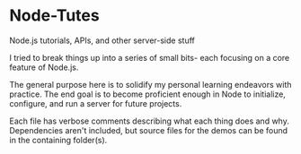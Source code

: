 # Node-Tutes
Node.js tutorials, APIs, and other server-side stuff


I tried to break things up into a series of small bits- each focusing on a core feature of Node.js.

The general purpose here is to solidify my personal learning endeavors with practice. The end goal is to become proficient enough in Node to initialize, configure, and run a server for future projects. 

Each file has verbose comments describing what each thing does and why. Dependencies aren't included, but source files for the demos can be found in the containing folder(s).
